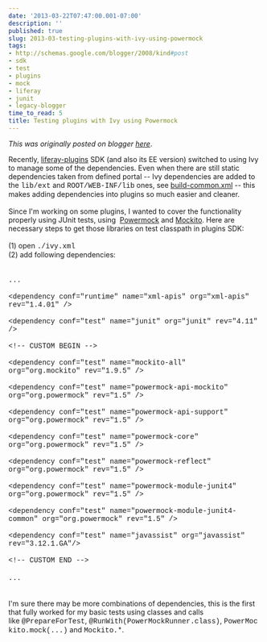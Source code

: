 ```yaml
---
date: '2013-03-22T07:47:00.001-07:00'
description: ''
published: true
slug: 2013-03-testing-plugins-with-ivy-using-powermock
tags:
- http://schemas.google.com/blogger/2008/kind#post
- sdk
- test
- plugins
- mock
- liferay
- junit
- legacy-blogger
time_to_read: 5
title: Testing plugins with Ivy using Powermock
---
```


*This was originally posted on blogger [here](https://josef-sustacek-ee.blogspot.com/2013/03/testing-plugins-with-ivy-using-powermock.html)*.

Recently,&nbsp;<a href="https://github.com/liferay/liferay-plugins">liferay-plugins</a>&nbsp;SDK (and also its EE version) switched to using Ivy to manage some of the dependencies. Even when there are still static dependencies taken from defined portal -- Ivy dependencies are added to the <span style="font-family: Courier New, Courier, monospace;">lib/ext</span> and <span style="font-family: Courier New, Courier, monospace;">ROOT/WEB-INF/lib</span> ones, see <a href="https://github.com/liferay/liferay-plugins/blob/master/build-common.xml#L25">build-common.xml</a>&nbsp;--&nbsp;this makes adding dependencies into plugins so much easier and cleaner.<br />
<br />
Since I'm working on some plugins, I wanted to cover the functionality properly using JUnit tests, using &nbsp;<a href="https://code.google.com/p/powermock/">Powermock</a> and <a href="https://code.google.com/p/mockito/">Mockito</a>. Here are necessary steps to get those libraries on test classpath in plugins SDK:<br />
<br />
(1) open <span style="font-family: Courier New, Courier, monospace;">./ivy.xml</span><br />
(2) add following dependencies:<br />
<span class="Apple-tab-span" style="white-space: pre;"> </span><br />
<span class="Apple-tab-span" style="white-space: pre;"> </span><span style="font-family: Courier New, Courier, monospace;">...</span><br />
<span class="Apple-tab-span" style="white-space: pre;"> </span><span style="font-family: 'Courier New', Courier, monospace;">&lt;dependency conf="runtime" name="xml-apis" org="xml-apis" rev="1.4.01" /&gt;</span><br />
<span class="Apple-tab-span" style="white-space: pre;"> </span><span style="font-family: Courier New, Courier, monospace;">&lt;dependency conf="test" name="junit" org="junit" rev="4.11" /&gt;</span><br />
<span class="Apple-tab-span" style="white-space: pre;"> </span><span style="font-family: Courier New, Courier, monospace;">&lt;!-- CUSTOM BEGIN --&gt;</span><br />
<span class="Apple-tab-span" style="white-space: pre;"> </span><span style="font-family: 'Courier New', Courier, monospace;">&lt;dependency conf="test" name="mockito-all" org="org.mockito" rev="1.9.5" /&gt;</span><br />
<span class="Apple-tab-span" style="white-space: pre;"> </span><span style="font-family: Courier New, Courier, monospace;">&lt;dependency conf="test" name="powermock-api-mockito" org="org.powermock" rev="1.5" /&gt;</span><br />
<span class="Apple-tab-span" style="white-space: pre;"> </span><span style="font-family: Courier New, Courier, monospace;">&lt;dependency conf="test" name="powermock-api-support" org="org.powermock" rev="1.5" /&gt;</span><br />
<span class="Apple-tab-span" style="white-space: pre;"> </span><span style="font-family: Courier New, Courier, monospace;">&lt;dependency conf="test" name="powermock-core" org="org.powermock" rev="1.5" /&gt;</span><br />
<span class="Apple-tab-span" style="white-space: pre;"> </span><span style="font-family: Courier New, Courier, monospace;">&lt;dependency conf="test" name="powermock-reflect" org="org.powermock" rev="1.5" /&gt;</span><br />
<span class="Apple-tab-span" style="white-space: pre;"> </span><span style="font-family: Courier New, Courier, monospace;">&lt;dependency conf="test" name="powermock-module-junit4" org="org.powermock" rev="1.5" /&gt;</span><br />
<span class="Apple-tab-span" style="white-space: pre;"> </span><span style="font-family: Courier New, Courier, monospace;">&lt;dependency conf="test" name="powermock-module-junit4-common" org="org.powermock" rev="1.5" /&gt;</span><br />
<span class="Apple-tab-span" style="white-space: pre;"> </span><span style="font-family: Courier New, Courier, monospace;">&lt;dependency conf="test" name="javassist" org="javassist" rev="3.12.1.GA"/&gt;</span><br />
<span class="Apple-tab-span" style="white-space: pre;"> </span><span style="font-family: Courier New, Courier, monospace;">&lt;!-- CUSTOM END --&gt;</span><br />
<span class="Apple-tab-span" style="white-space: pre;"> </span><span style="font-family: Courier New, Courier, monospace;">...</span><span class="Apple-tab-span" style="white-space: pre;"> </span><br />
<br />
I'm sure there may be more combinations of dependencies, this is the first that fully worked for my basic tests using classes and calls like&nbsp;<span style="font-family: Courier New, Courier, monospace;">@PrepareForTest</span>,&nbsp;<span style="font-family: Courier New, Courier, monospace;">@RunWith(PowerMockRunner.class)</span>,&nbsp;<span style="font-family: Courier New, Courier, monospace;">PowerMockito.mock(...)</span> and&nbsp;<span style="font-family: Courier New, Courier, monospace;">Mockito.*</span>.